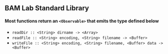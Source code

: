 ## BAM Lab Standard Library

#### Most functions return an `<Observable>` that emits the type defined below

* `readDir :: <String> dirname -> <Array>`
* `readFile :: <String> encoding, <String> filename -> <Buffer>`
* `writeFile :: <String> encoding, <String> filename, <Buffer> data -> <Buffer>`
